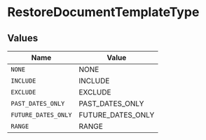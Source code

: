 # RestoreDocumentTemplateType


## Values

| Name                | Value               |
| ------------------- | ------------------- |
| `NONE`              | NONE                |
| `INCLUDE`           | INCLUDE             |
| `EXCLUDE`           | EXCLUDE             |
| `PAST_DATES_ONLY`   | PAST_DATES_ONLY     |
| `FUTURE_DATES_ONLY` | FUTURE_DATES_ONLY   |
| `RANGE`             | RANGE               |